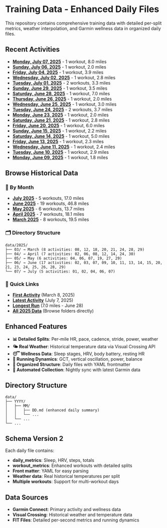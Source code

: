 # Training Data - Enhanced Daily Files

This repository contains comprehensive training data with detailed per-split metrics, 
weather interpolation, and Garmin wellness data in organized daily files.

## Recent Activities

- **[Monday, July 07, 2025](data/2025/07/07.md)** - 1 workout, 8.0 miles
- **[Sunday, July 06, 2025](data/2025/07/06.md)** - 1 workout, 2.0 miles
- **[Friday, July 04, 2025](data/2025/07/04.md)** - 1 workout, 3.9 miles
- **[Wednesday, July 02, 2025](data/2025/07/02.md)** - 1 workout, 2.8 miles
- **[Tuesday, July 01, 2025](data/2025/07/01.md)** - 2 workouts, 3.3 miles
- **[Sunday, June 29, 2025](data/2025/06/29.md)** - 1 workout, 3.5 miles
- **[Saturday, June 28, 2025](data/2025/06/28.md)** - 1 workout, 7.0 miles
- **[Thursday, June 26, 2025](data/2025/06/26.md)** - 1 workout, 2.0 miles
- **[Wednesday, June 25, 2025](data/2025/06/25.md)** - 1 workout, 3.0 miles
- **[Tuesday, June 24, 2025](data/2025/06/24.md)** - 2 workouts, 3.7 miles
- **[Monday, June 23, 2025](data/2025/06/23.md)** - 1 workout, 2.0 miles
- **[Saturday, June 21, 2025](data/2025/06/21.md)** - 1 workout, 2.8 miles
- **[Friday, June 20, 2025](data/2025/06/20.md)** - 1 workout, 6.0 miles
- **[Sunday, June 15, 2025](data/2025/06/15.md)** - 1 workout, 2.2 miles
- **[Saturday, June 14, 2025](data/2025/06/14.md)** - 1 workout, 5.0 miles
- **[Friday, June 13, 2025](data/2025/06/13.md)** - 1 workout, 2.3 miles
- **[Wednesday, June 11, 2025](data/2025/06/11.md)** - 1 workout, 2.4 miles
- **[Tuesday, June 10, 2025](data/2025/06/10.md)** - 1 workout, 2.9 miles
- **[Monday, June 09, 2025](data/2025/06/09.md)** - 1 workout, 1.8 miles

## Browse Historical Data

### 📅 By Month
- **[July 2025](data/2025/07/)** - 5 workouts, 17.0 miles
- **[June 2025](data/2025/06/)** - 19 workouts, 46.8 miles  
- **[May 2025](data/2025/05/)** - 6 workouts, 13.7 miles
- **[April 2025](data/2025/04/)** - 7 workouts, 18.1 miles
- **[March 2025](data/2025/03/)** - 8 workouts, 19.5 miles

### 🗂️ Directory Structure
```
data/2025/
├── 03/ → March (8 activities: 08, 12, 18, 20, 21, 24, 28, 29)
├── 04/ → April (7 activities: 02, 06, 08, 12, 14, 24, 30)
├── 05/ → May (6 activities: 04, 06, 07, 19, 27, 29)
├── 06/ → June (17 activities: 02, 03, 07, 09, 10, 11, 13, 14, 15, 20, 21, 23, 24, 25, 26, 28, 29)
└── 07/ → July (5 activities: 01, 02, 04, 06, 07)
```

### 🚀 Quick Links
- **[First Activity](data/2025/03/08.md)** (March 8, 2025)
- **[Latest Activity](data/2025/07/07.md)** (July 7, 2025)
- **[Longest Run](data/2025/06/28.md)** (7.0 miles - June 28)
- **[All 2025 Data](data/2025/)** (Browse folders directly)


## Enhanced Features

- **📊 Detailed Splits**: Per-mile HR, pace, cadence, stride, power, weather
- **🌤️ Real Weather**: Historical temperature data via Visual Crossing API
- **😴 Wellness Data**: Sleep stages, HRV, body battery, resting HR
- **🏃 Running Dynamics**: GCT, vertical oscillation, power, balance
- **📁 Organized Structure**: Daily files with YAML frontmatter
- **🔄 Automated Collection**: Nightly sync with latest Garmin data

## Directory Structure

```
data/
├── YYYY/
│   ├── MM/
│   │   ├── DD.md (enhanced daily summary)
│   │   └── ...
│   └── ...
└── ...
```

## Schema Version 2

Each daily file contains:
- **daily_metrics**: Sleep, HRV, steps, totals
- **workout_metrics**: Enhanced workouts with detailed splits
- **Front matter**: YAML for easy parsing
- **Weather data**: Real historical temperatures per split
- **Multiple workouts**: Support for multi-workout days

## Data Sources

- **Garmin Connect**: Primary activity and wellness data
- **Visual Crossing**: Historical weather and temperature data
- **FIT Files**: Detailed per-second metrics and running dynamics

